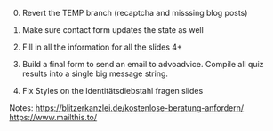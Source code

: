 0. Revert the TEMP branch (recaptcha and misssing blog posts)

2. Make sure contact form updates the state as well
3. Fill in all the information for all the slides 4+
4. Build a final form to send an email to advoadvice. Compile all quiz results into a single big message string.
5. Fix Styles on the Identitätsdiebstahl fragen slides

Notes:
https://blitzerkanzlei.de/kostenlose-beratung-anfordern/
https://www.mailthis.to/
